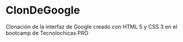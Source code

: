 # ClonDeGoogle
Clonación de la interfaz de Google creado con HTML 5 y CSS 3 en el bootcamp de Tecnolochicas PRO
